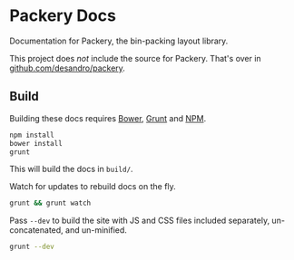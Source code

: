 # Packery Docs

Documentation for Packery, the bin-packing layout library.

This project does _not_ include the source for Packery. That's over in [github.com/desandro/packery](https://github.com/desandro/packery).

## Build

Building these docs requires [Bower](http://twitter.github.com/bower), [Grunt](http://gruntjs.com) and [NPM](http://npmjs.org).

``` bash
npm install
bower install
grunt
```

This will build the docs in `build/`.

Watch for updates to rebuild docs on the fly.

``` bash
grunt && grunt watch
```

Pass `--dev` to build the site with JS and CSS files included separately, un-concatenated, and un-minified.

``` bash
grunt --dev
```
